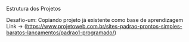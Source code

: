 Estrutura dos Projetos

Desafio-um: Copiando projeto já existente como base de aprendizagem
Link -> (https://www.projetoweb.com.br/sites-padrao-prontos-simples-baratos-lancamentos/padrao1-programado/)